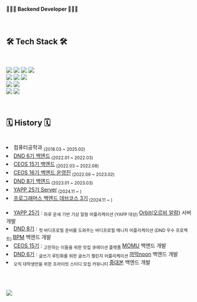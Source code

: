 #### 👩🏻‍💻 Backend Developer 👩🏻‍💻

<br>

## 🛠 Tech Stack 🛠
<br>

![](https://img.shields.io/badge/Java-00599C?style=flat-square&logo=Java&logoColor=white) ![](https://img.shields.io/badge/python-3776AB?style=flat&logo=python&logoColor=white) ![](https://img.shields.io/badge/c++-00599C?style=flat&logo=c%2B%2B&logoColor=white) ![](https://img.shields.io/badge/c-A8B9CC?style=flat&logo=C&logoColor=white)
<br>
![](https://img.shields.io/badge/Spring-6DB33F?style=flat&logo=Spring&logoColor=white) ![](https://img.shields.io/badge/SpringBoot-6DB33F?style=flat-square&logo=SpringBoot&logoColor=white) ![](https://img.shields.io/badge/Django-092E20?style=flat&logo=django&logoColor=white)
<br>
![](https://img.shields.io/badge/MySQL-4479A1?style=flat&logo=mysql&logoColor=white) ![](https://img.shields.io/badge/Amaozon_S3-569A31?style=flat&logo=amazons3&logoColor=white)
<br>
![](https://img.shields.io/badge/Amazon_AWS-232F3E?style=flat&logo=amazonaws&logoColor=white) ![](https://img.shields.io/badge/Docker-2496ED?style=flat&logo=Docker&logoColor=white)

<br>


## 🗓 History 🗓
<br>

  <li>컴퓨터공학과 <sub>(2018.03 ~ 2025.02)</sub></li>
  <li><a href="https://github.com/dnd-side-project">DND 6기 백엔드</a><sub> (2022.01 ~ 2022.03)</sub></li>
  <li><a href="https://github.com/CEOS-Developers">CEOS 15기 백엔드</a><sub> (2022.03 ~ 2022.08)</sub></li>
  <li><a href="https://github.com/CEOS-Developers">CEOS 16기 백엔드 운영진</a><sub> (2022.09 ~ 2023.02)</sub></li>
  <li><a href="https://github.com/dnd-side-project">DND 8기 백엔드</a><sub> (2023.01 ~ 2023.03)</sub></li>
  <li><a href="https://www.yapp.co.kr/">YAPP 25기 Server</a><sub> (2024.11 ~ )</sub></li>
  <li><a href="https://github.com/prgrms-be-devcourse">프로그래머스 백엔드 데브코스 3기</a><sub> (2024.11 ~ )</sub></li>

  <br>
  <li><a href="https://github.com/YAPP-Github/Orbit-BE">YAPP 25기</a> : <sub>하루 운세 기반 기상 알람 어플리케이션 (YAPP 대상) </sub><a href="https://apps.apple.com/kr/app/orbit-%EC%98%A4%EB%A5%B4%EB%B9%84-%EC%95%8C%EB%9E%8C-%EA%B8%B0%EC%83%81%EC%95%8C%EB%9E%8C-%EC%9A%B4%EC%84%B8/id6741705831">Orbit(오르비 알람)</a> 서버 개발</li>
  <li><a href="https://github.com/yesjjin99/dnd-8th-3-backend">DND 8기</a> : <sub>첫 바디프로필 준비를 도와주는 바디프로필 매니저 어플리케이션 (DND 우수 프로젝트) </sub><a href="https://play.google.com/store/apps/details?id=com.team.bpm&hl=ko-KR">BPM</a> 백엔드 개발</li>
  <li><a href="https://github.com/Team-Momu/momu-server">CEOS 15기</a> : <sub>고민하는 이들을 위한 맛집 큐레이션 플랫폼 </sub><a href="https://github.com/Team-Momu/momu-server">MOMU</a> 백엔드 개발</li>
  <li><a href="https://github.com/dnd-side-project/dnd-6th-2-backend">DND 6기</a> : <sub>글쓰기 루틴화를 위한 글쓰기 챌린지 어플리케이션 </sub><a href="https://github.com/dnd-side-project/dnd-6th-2-backend">까막noon</a> 백엔드 개발</li>
  <li><sub>오직 대학생만을 위한 프라이빗 스터디 모집 커뮤니티 </sub><a href="https://github.com/caulipse/caulipse-server">중대본</a> 백엔드 개발</li>

<br><br>

<a href="mailto:yesjjin999@gmail.com"><img src="https://img.shields.io/badge/Gmail-d14836?style=flat-square&logo=Gmail&logoColor=white&link=yesjjin999@gmail.com"/></a>
